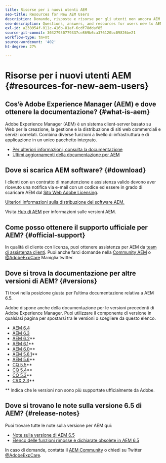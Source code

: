 ```yaml
---
title: Risorse per i nuovi utenti AEM
seo-title: Resources for New AEM Users
description: Domande, risposte e risorse per gli utenti non ancora AEM
seo-description: Questions, answers, and resources for users new to AEM
exl-id: a238954f-011c-416b-81af-6cdf78ddaf85
source-git-commit: 30327950779337ce869b6ca376120bc09826be21
workflow-type: tm+mt
source-wordcount: '402'
ht-degree: 27%

---
```


# Risorse per i nuovi utenti AEM {#resources-for-new-aem-users}

## Cos’è Adobe Experience Manager (AEM) e dove ottenere la documentazione? {#what-is-aem}

Adobe Experience Manager (AEM) è un sistema client-server basato su Web per la creazione, la gestione e la distribuzione di siti web commerciali e servizi correlati. Combina diverse funzioni a livello di infrastruttura e di applicazione in un unico pacchetto integrato.

* [Per ulteriori informazioni, consulta la documentazione](/help/sites-deploying/home.md)
* [Ultimi aggiornamenti della documentazione per AEM](https://experienceleague.adobe.com/docs/experience-manager-release-information/aem-release-updates/doc-updates/documentation-updates.html?lang=en)

## Dove si scarica AEM software? {#download}

I clienti con un contratto di manutenzione e assistenza valido devono aver ricevuto una notifica via e-mail con un codice ed essere in grado di scaricare AEM dal [Sito Web Adobe Licensing](https://licensing.adobe.com/).

[Ulteriori informazioni sulla distribuzione del software AEM.](/help/sites-deploying/home.md)

Visita [Hub di AEM](https://experienceleague.adobe.com/docs/experience-manager-release-information/aem-release-updates/aem-releases-updates.html?lang=en) per informazioni sulle versioni AEM.

## Come posso ottenere il supporto ufficiale per AEM? {#official-support}

In qualità di cliente con licenza, puoi ottenere assistenza per AEM da [team di assistenza clienti](https://experienceleague.adobe.com/?support-solution=General&amp;lang=it#support). Puoi anche farci domande nella [Community AEM](https://experienceleaguecommunities.adobe.com:443/t5/adobe-experience-manager/ct-p/adobe-experience-manager-community) o [@AdobeExpCare](https://twitter.com/adobeexpcare) Maniglia twitter.

## Dove si trova la documentazione per altre versioni di AEM? {#versions}

Ti trovi nella posizione giusta per l’ultima documentazione relativa a AEM 6.5.

Adobe dispone anche della documentazione per le versioni precedenti di Adobe Experience Manager. Puoi utilizzare il componente di versione in qualsiasi pagina per spostarsi tra le versioni o scegliere da questo elenco.

* [AEM 6.4](https://experienceleague.adobe.com/docs/experience-manager-64.html?lang=it)
* [AEM 6.3](https://experienceleague.adobe.com/docs/experience-manager-release-information/aem-release-updates/previous-updates/aem-previous-versions.html?lang=it)
* [AEM 6.2](https://experienceleague.adobe.com/docs/experience-manager-release-information/aem-release-updates/previous-updates/aem-previous-versions.html?lang=it)**
* [AEM 6.1](https://experienceleague.adobe.com/docs/experience-manager-release-information/aem-release-updates/previous-updates/aem-previous-versions.html?lang=it)**
* [AEM 6.0](https://experienceleague.adobe.com/docs/experience-manager-release-information/aem-release-updates/previous-updates/aem-previous-versions.html?lang=it)**
* [AEM 5.6.1](https://experienceleague.adobe.com/docs/experience-manager-release-information/aem-release-updates/previous-updates/aem-previous-versions.html?lang=it)**
* [AEM 5.6](https://experienceleague.adobe.com/docs/experience-manager-release-information/aem-release-updates/previous-updates/aem-previous-versions.html?lang=it)**
* [CQ 5.5](https://experienceleague.adobe.com/docs/experience-manager-release-information/aem-release-updates/previous-updates/aem-previous-versions.html?lang=it)**
* [CQ 5.4](https://experienceleague.adobe.com/docs/experience-manager-release-information/aem-release-updates/previous-updates/aem-previous-versions.html?lang=it)**
* [CQ 5.3](https://experienceleague.adobe.com/docs/experience-manager-release-information/aem-release-updates/previous-updates/aem-previous-versions.html?lang=it)**
* [CRX 2.3](https://experienceleague.adobe.com/docs/experience-manager-release-information/aem-release-updates/previous-updates/aem-previous-versions.html?lang=it)**

** Indica che le versioni non sono più supportate ufficialmente da Adobe.

## Dove si trovano le note sulla versione 6.5 di AEM? {#release-notes}

Puoi trovare tutte le note sulla versione per AEM qui:

* [Note sulla versione di AEM 6.5](/help/release-notes/home.md)
* [Elenco delle funzioni rimosse e dichiarate obsolete in AEM 6.5](/help/release-notes/deprecated-removed-features.md)

In caso di domande, contatta il [AEM Community](https://help-forums.adobe.com/content/adobeforums/en/experience-manager-forum/adobe-experience-manager.html) o chiedi su Twitter [@AdobeExpCare](https://twitter.com/adobeexpcare).
